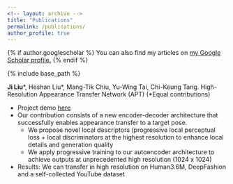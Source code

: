 ```yaml
---
<!-- layout: archive -->
title: "Publications"
permalink: /publications/
author_profile: true
---
```


{% if author.googlescholar %}
  You can also find my articles on <u><a href="{{author.googlescholar}}">my Google Scholar profile</a>.</u>
{% endif %}

{% include base_path %}

<!-- {% for post in site.publications reversed %}
  {% include archive-single.html %}
{% endfor %} -->

**Ji Liu**\*, Heshan Liu\*, Mang-Tik Chiu, Yu-Wing Tai, Chi-Keung Tang. High-Resolution Appearance Transfer Network (APT) (\*Equal contributions)
* Project demo [here](https://jayliu0911.github.io/supp_material/index.html)
* Our contribution consists of a new encoder-decoder architecture that successfully enables appearance transfer to a target pose. 
  * We propose novel local descriptors (progressive local perceptual loss + local discriminators at the highest resolution to enhance local details and generation quality
  * We apply progressive training to our autoencoder architecture to achieve outputs at unprecedented high resolution (1024 x 1024)
* Results: We can transfer in high resolution on Human3.6M, DeepFashion and a self-collected YouTube dataset
